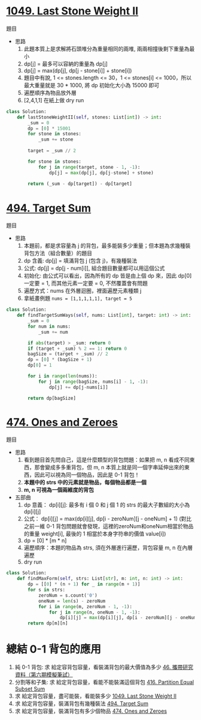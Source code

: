 # [1049. Last Stone Weight II](https://leetcode.com/problems/last-stone-weight-ii/description/)
題目

- 思路
  1. 此題本質上是求解將石頭堆分為重量相同的兩堆, 兩兩相撞後剩下重量為最小
  2. dp[j] = 最多可以容納的重量為 dp[j]
  3. dp[j] = max(dp[j], dp[j - stone[i]] + stone[i])
  4. 題目中有說, 1 <= stones.length <= 30，1 <= stones[i] <= 1000，所以最大重量就是 30 * 1000, 將 dp 初始化大小為 15000 即可
  5. 遍歷順序為物品放外層
  6. [2,4,1,1] 在紙上做 dry run
```python
class Solution:
    def lastStoneWeightII(self, stones: List[int]) -> int:
        _sum = 0
        dp = [0] * 15001
        for stone in stones:
            _sum += stone
        
        target = _sum // 2

        for stone in stones:
            for j in range(target, stone - 1, -1):
                dp[j] = max(dp[j], dp[j-stone] + stone)
        
        return (_sum - dp[target]) - dp[target]
```

# [494. Target Sum](https://leetcode.com/problems/target-sum/description/)
題目

- 思路
  1. 本題前，都是求容量為 j 的背包，最多能裝多少重量；但本題為求幾種裝背包方法（組合數量）的題目
  2. dp 含義: dp[j] = 填滿背包 j (包含 j)，有幾種裝法
  3. 公式: dp[j] = dp[j - num[i]], 組合題目數量都可以用這個公式
  4. 初始化: 由公式可以看出，因為所有的 dp 皆是由上個 dp 來，因此 dp[0] 一定要 = 1, 而其他元素一定要 = 0, 不然覆蓋會有問題
  5. 遍歷方式：nums 在外層迴圈，裡面遍歷元素種類 j
  6. 拿紙畫例題 `nums = [1,1,1,1,1], target = 5`
```python
class Solution:
    def findTargetSumWays(self, nums: List[int], target: int) -> int:
        _sum = 0
        for num in nums:
            _sum += num

        if abs(target) > _sum: return 0
        if (target + _sum) % 2 == 1: return 0
        bagSize = (target + _sum) // 2
        dp = [0] * (bagSize + 1)
        dp[0] = 1

        for i in range(len(nums)):
            for j in range(bagSize, nums[i] - 1, -1):
                dp[j] += dp[j-nums[i]]

        return dp[bagSize]
```

# [474. Ones and Zeroes](https://leetcode.com/problems/ones-and-zeroes/description/)
題目

- 思路
  1. 看到題目首先問自己，這是什麼類型的背包問題：如果把 m, n 看成不同東西，那會變成多多重背包，但 m, n 本質上就是同一個字串延伸出來的東西，因此可以視為同一個物品，因此是 0-1 背包！
  2. **本題中的 strs 中的元素就是物品，每個物品都是一個**
  3. **m, n 可視為一個兩維度的背包**
- 五部曲
  1. dp 意義： dp[i][j]: 最多有 i 個 0 和 j 個 1 的 strs 的最大子數組的大小為 dp[i][j]
  2. 公式： dp[i][j] = max(dp[i][j], dp[i - zeroNum][j - oneNum] + 1) (對比之前一維 0-1 背包問題就會發現，這裡的zeroNum和oneNum相當於物品的重量 weight[i], 最後的 1 相當於本身字符串的價值 value[i])
  3. dp = [0] * [m * n]
  4. 遍歷順序：本題的物品為 strs, 須在外層進行遍歷，背包容量 m, n 在內層遍歷
  5. dry run
```python
class Solution:
    def findMaxForm(self, strs: List[str], m: int, n: int) -> int:
        dp = [[0] * (n + 1) for _ in range(m + 1)]
        for s in strs:
            zeroNum = s.count('0')
            oneNum = len(s) - zeroNum
            for i in range(m, zeroNum - 1, -1):
                for j in range(n, oneNum - 1, -1):
                    dp[i][j] = max(dp[i][j], dp[i - zeroNum][j - oneNum] + 1)
        return dp[m][n]
```

# 總結 0-1 背包的應用
  1. 純 0-1 背包: 求 給定容背包容量，看裝滿背包的最大價值為多少 [46. 攜帶研究資料（第六期模擬筆試）](https://kamacoder.com/problempage.php?pid=1046)
  2. 分割等和子集: 求 給定背包容量，看能不能裝滿這個背包 [416. Partition Equal Subset Sum](https://leetcode.com/problems/partition-equal-subset-sum/description/)
  3. 求 給定背包容量，盡可能裝，看能裝多少 [1049. Last Stone Weight II](https://leetcode.com/problems/last-stone-weight-ii/description/)
  4. 求 給定背包容量，裝滿背包有幾種裝法 [494. Target Sum](https://leetcode.com/problems/target-sum/description/)
  5. 求 給定背包容量，裝滿背包有多少個物品 [474. Ones and Zeroes](https://leetcode.com/problems/ones-and-zeroes/description/)
